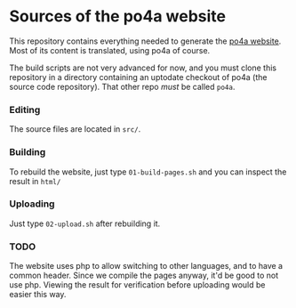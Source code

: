 # Sources of the po4a website

This repository contains everything needed to generate the 
[po4a website](https://po4a.org/). Most of its content
is translated, using po4a of course.

The build scripts are not very advanced for now, and you must clone
this repository in a directory containing an uptodate checkout of po4a
(the source code repository). That other repo *must* be called `po4a`.

### Editing

The source files are located in `src/`.

### Building

To rebuild the website, just type `01-build-pages.sh` and you can
inspect the result in `html/`

### Uploading

Just type `02-upload.sh` after rebuilding it.


### TODO

The website uses php to allow switching to other languages, and to
have a common header. Since we compile the pages anyway, it'd be good
to not use php. Viewing the result for verification before uploading
would be easier this way.